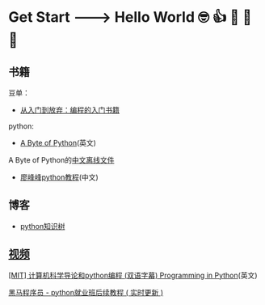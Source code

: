 # Get Start ---> Hello World 🤓 👍 👀 💍 🐳

## 书籍

豆单：
- [从入门到放弃：编程的入门书籍](https://www.douban.com/doulist/121471988/)

python:
-  [A Byte of Python](https://python.swaroopch.com/)(英文)

A Byte of Python的[中文离线文件](/byte-of-python-chinese-edition.pdf)

- [廖峰峰python教程](https://www.liaoxuefeng.com/wiki/1016959663602400I)(中文)

## 博客

- [python知识树](https://hawksjamesf.github.io/blog/2016-10-10/elementary-mind-Python)

## [视频](https://space.bilibili.com/2239403/favlist?fid=713278603&ftype=create)

[[MIT] 计算机科学导论和python编程 (双语字幕) Programming in Python](https://space.bilibili.com/2239403/favlist?fid=713278603&ftype=create)(英文)

[黑马程序员 - python就业班后续教程 ( 实时更新 )](https://space.bilibili.com/2239403/favlist?fid=713278603&ftype=create)
